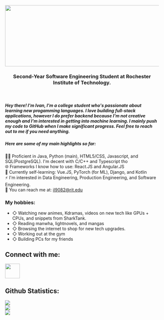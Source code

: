 <!-- Header -->
<header>
    <h1 align="center"><img src="https://t4.ftcdn.net/jpg/04/71/08/25/360_F_471082591_uZw1eOWGYGAepMG4kL0UkaAYfHQLonag.jpg" height=200 width=800></h1>
    <h3 align="center">Second-Year Software Engineering Student at Rochester Institute of Technology.</h3>
</header>

<h5>  Hey there! I'm Ivan, I'm a college student who's passionate about learning new progamming languages. I love building full-stack applications, however I do prefer backend because I'm not creative enough and I'm interested in getting into machine learning. I mainly push my code to GitHub when I make significant progress. Feel free to reach out to me if you need anything. <br/> </h5>



<h5>Here are some of my main highlights so far: </h5>
<!-- About Me -->
<section id="About_Me">
    👨‍💻 Proficient in Java, Python (main), HTML5/CSS, Javascript, and SQL(PostgreSQL). I'm decent with C/C++ and Typescript tho <br/>
    🌐 Frameworks I know how to use: React.JS and Angular.JS  <br/>
    🌱 Currently self-learning: Vue.JS, PyTorch (for ML), Django, and Kotlin <br/>
    ⚡ I'm interested in Data Engineering, Production Engineering, and Software Engineering. <br />
    📨 You can reach me at: <a href="mailto:il9082@rit.edu">il9082@rit.edu</a>
</section>

<section id="Hobbies">
    <h3> My hobbies: </h3>
    <ul>
        <li> ◇ Watching new animes, Kdramas, videos on new tech like GPUs + CPUs, and snippets from SharkTank.
        <li> ◇ Reading manwha, lightnovels, and mangas 
        <li> ◇ Browsing the internet to shop for new tech upgrades.
        <li> ◇ Working out at the gym 
        <li> ◇ Building PCs for my friends 
    </ul>
    
    
</section>

<!-- Connect With Me -->
<section id="Connect_With_Me">
    <h2>Connect with me:</h2>
    <a href="https://www.linkedin.com/in/il9082/"><img width="48px" height="48px" src="https://cdn.jsdelivr.net/gh/devicons/devicon/icons/linkedin/linkedin-original.svg" /></a>
</section>


<!-- Tech Stack -->
<!-- <section>
    <h2>Tech Stack:</h2>
        <section>
            <h5>Dev Tools</h5>
                <img height="50" width="50" src="https://cdn.jsdelivr.net/gh/devicons/devicon/icons/vscode/vscode-original-wordmark.svg" />
                <img height="50" width="50" src="https://cdn.jsdelivr.net/gh/devicons/devicon/icons/intellij/intellij-original-wordmark.svg" />
                <img height="50" width="50" src="https://cdn.jsdelivr.net/gh/devicons/devicon/icons/jupyter/jupyter-original-wordmark.svg" />
        </section>
        <section>
            <h5>Frameworks and Technologies</h5>
                <img height="50" width="50" src="https://cdn.jsdelivr.net/gh/devicons/devicon/icons/react/react-original-wordmark.svg" />
                <img height="50" width="50" src="https://cdn.jsdelivr.net/gh/devicons/devicon/icons/nodejs/nodejs-original-wordmark.svg" />
                <img height="50" width="50" src="https://cdn.jsdelivr.net/gh/devicons/devicon/icons/flask/flask-original-wordmark.svg" />
                <img height="50" width="50" src="https://cdn.jsdelivr.net/gh/devicons/devicon/icons/numpy/numpy-original-wordmark.svg" />
                <img height="50" width="50" src="https://cdn.jsdelivr.net/gh/devicons/devicon/icons/pandas/pandas-original-wordmark.svg" />
                <img height="50" width="50" src="https://cdn.jsdelivr.net/gh/devicons/devicon/icons/git/git-original-wordmark.svg" />
                <img height="50" width="50" src="https://cdn.jsdelivr.net/gh/devicons/devicon/icons/tailwindcss/tailwindcss-original-wordmark.svg" />
                <img height="50" width="50" src="https://cdn.jsdelivr.net/gh/devicons/devicon/icons/express/express-original-wordmark.svg" />
        </section>
        <section>
            <h5>Programming Languages</h5>
                <img height="50" width="50" src="https://cdn.jsdelivr.net/gh/devicons/devicon/icons/python/python-original-wordmark.svg" />
                <img height="50" width="50" src="https://cdn.jsdelivr.net/gh/devicons/devicon/icons/html5/html5-plain-wordmark.svg" />
                <img height="50" width="50" src="https://cdn.jsdelivr.net/gh/devicons/devicon/icons/css3/css3-plain-wordmark.svg" />
                <img height="50" width="50" src="https://cdn.jsdelivr.net/gh/devicons/devicon/icons/javascript/javascript-original.svg" />
                <img height="50" width="50" src="https://cdn.jsdelivr.net/gh/devicons/devicon/icons/java/java-original-wordmark.svg" />
        </section>
</section> -->

<!-- Github Statistics -->
<section id="Github_Statistics">
    <h2>Github Statistics:</h2>
    <img align="center" src="https://github-readme-stats.vercel.app/api/top-langs/?username=justyvn&layout=compact&theme=dark&hide_border=true" /></a><br />
    <img align="center" src="https://github-readme-stats.vercel.app/api?username=justyvn&show_icons=true&count_prive=true&theme=dark&hide_border=true" /></a><br />
    <img align="center" src="https://github-readme-streak-stats.herokuapp.com/?user=justyvn&theme=dark&hide_border=true"></a>
</section>
